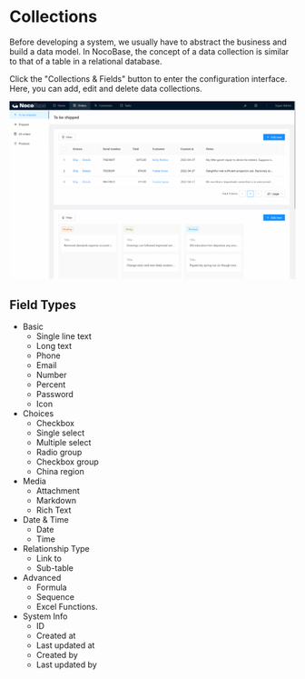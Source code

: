# Collections

Before developing a system, we usually have to abstract the business and build a data model. In NocoBase, the concept of a data collection is similar to that of a table in a relational database.

Click the "Collections & Fields" button to enter the configuration interface. Here, you can add, edit and delete data collections.

![4.collections.gif](./collections/4.collections.gif)

## Field Types

- Basic
    - Single line text
    - Long text
    - Phone
    - Email
    - Number
    - Percent
    - Password
    - Icon
- Choices
    - Checkbox
    - Single select
    - Multiple select
    - Radio group
    - Checkbox group
    - China region
- Media
    - Attachment
    - Markdown
    - Rich Text
- Date & Time
    - Date
    - Time
- Relationship Type
    - Link to
    - Sub-table
- Advanced
    - Formula
    - Sequence 
    - Excel Functions.
- System Info
    - ID
    - Created at
    - Last updated at
    - Created by
    - Last updated by